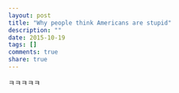 ```yaml
---
layout: post
title: "Why people think Americans are stupid"
description: ""
date: 2015-10-19
tags: []
comments: true
share: true
---
```


ㅋㅋㅋㅋㅋ

  

  

